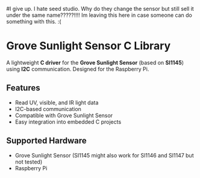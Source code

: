 #I give up. I hate seed studio. Why do they change the sensor but still sell it under the same name?????!!!! Im leaving this here in case someone can do something with this. :(

# Grove Sunlight Sensor C Library

A lightweight **C driver** for the **Grove Sunlight Sensor** (based on **SI1145**) using **I2C** communication. Designed for the Raspberry Pi.

## Features

- Read UV, visible, and IR light data
- I2C-based communication
- Compatible with Grove Sunlight Sensor
- Easy integration into embedded C projects

## Supported Hardware

- Grove Sunlight Sensor (SI1145 might also work for SI1146 and SI1147 but not tested)
- Raspberry Pi
